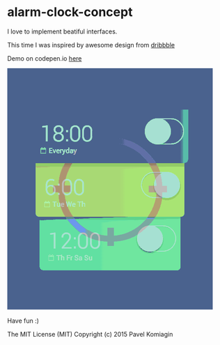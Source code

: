 # alarm-clock-concept

I love to implement beatiful interfaces.

This time I was inspired by awesome design from [dribbble](https://dribbble.com/shots/2158902-Sport-App)

Demo on codepen.io [here](http://codepen.io/pavel_komiagin/pen/EVRZmO)

![Demo](demo.gif)

Have fun :)

The MIT License (MIT)
Copyright (c) 2015 Pavel Komiagin
